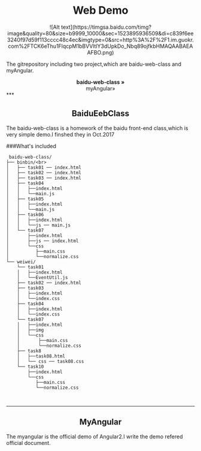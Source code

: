 <div style="text-align:center;">
<h1>Web Demo</h2>
![Alt text](https://timgsa.baidu.com/timg?image&quality=80&size=b9999_10000&sec=1523895936509&di=c839f6ee3240f97d59f113cccc48c4ec&imgtype=0&src=http%3A%2F%2F1.im.guokr.com%2FTCK6eThu1FlqcpM1bBVVltlY3dUpkDo_Nbq89ojfkbHMAQAABAEAAFBO.png)
</div>
 <p>The gitrepository including two project,which are baidu-web-class and myAngular.  </p>
<div style="text-align:center;"> 
    <a style="text-decoration:none;" href="#baidu"><strong>baidu-web-class »</strong></a><br>
    <a style="text-decoration:none;" href="#maangular"> myAngular»</a>
</div>
***
<h2 id="baidu" style="text-align:center;">BaiduEebClass</h2>
<p>
  The baidu-web-class is a homework of the baidu front-end class,which is very simple demo.I finshed they in Oct.2017
</p>

 ###What's included
 
```
 baidu-web-class/
├── binbin/<br>
│   ├── task01 ── index.html
│   ├── task02 ── index.html
│   ├── task03 ── index.html
│   ├── task04
│   │   ├──index.html
│   │   └──main.js
│   ├── task05
│   │   ├──index.html
│   │   └──main.js
│   ├── task06
│   │   ├──index.html
│   │   └──js ── main.js
│   └── task07
│       ├──index.html
│       ├──js ── index.html
│       └──css
│          ├──main.css
│          └──normalize.css
└── weiwei/
    └── task01
    │   ├──index.html
    │   └──EventUtil.js
    ├── task02 ── index.html
    ├── task03
    │   ├──index.html
    │   └──index.css
    ├── task04
    │   ├──index.html
    │   └──index.css
    └── task07
    │   ├──index.html
    │   ├──img
    │   └──css
    │       ├──main.css
    │       └──normalize.css
    ├── task8
    │   ├──task08.html
    │   └── css ── task08.css
    └── task10
        ├──index.html
        └──css
           ├──main.css
           └──normalize.css



```
***
<h2 id="baidu" style="text-align:center;">MyAngular</h2>
<p>
  The myangular is the official demo of Angular2.I write the demo refered official document.
</p>
